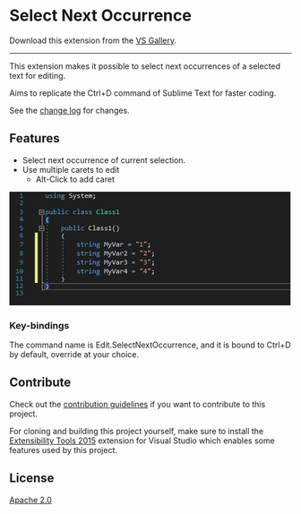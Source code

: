 # Select Next Occurrence

Download this extension from the [VS Gallery](https://marketplace.visualstudio.com/items?itemName=thomaswelen.SelectNextOccurrence).

---------------------------------------

This extension makes it possible to select next occurrences of a selected text for editing.

Aims to replicate the Ctrl+D command of Sublime Text for faster coding.

See the [change log](CHANGELOG.md) for changes.

## Features

- Select next occurrence of current selection. 
- Use multiple carets to edit
  - Alt-Click to add caret

![Select Next Occurrence](select_next.gif)

### Key-bindings
The command name is Edit.SelectNextOccurrence, and it is bound to Ctrl+D by default, override at your choice.

## Contribute
Check out the [contribution guidelines](CONTRIBUTING.md)
if you want to contribute to this project.

For cloning and building this project yourself, make sure
to install the
[Extensibility Tools 2015](https://visualstudiogallery.msdn.microsoft.com/ab39a092-1343-46e2-b0f1-6a3f91155aa6)
extension for Visual Studio which enables some features
used by this project.

## License
[Apache 2.0](LICENSE)